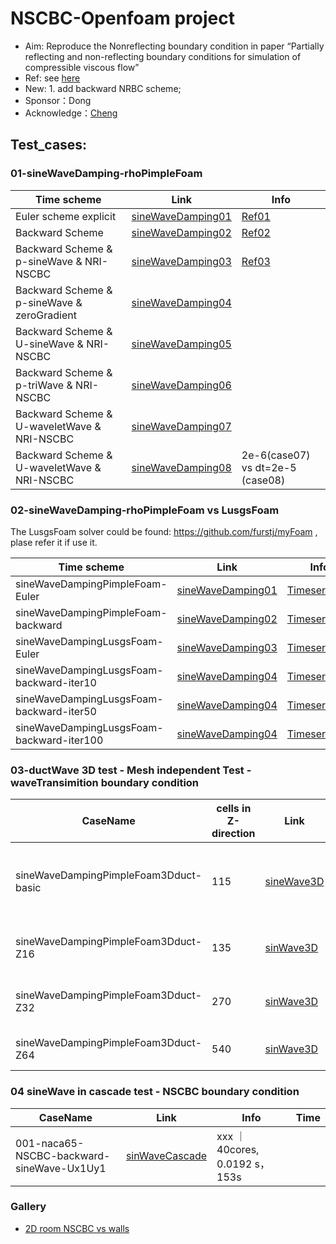 # NSCBC-Openfoam project
- Aim: Reproduce the Nonreflecting boundary condition in paper “Partially reflecting and non-reflecting boundary conditions for simulation of compressible viscous flow”
- Ref: see [here](https://github.com/jiaqiwang969/NSCBC-openfoam/tree/main/ref)
- New: 1. add backward NRBC scheme; 
- Sponsor：Dong
- Acknowledge：[Cheng](https://blog.csdn.net/weixin_39124457/article/details/120152679?spm=1001.2014.3001.5502)

## Test_cases:

### 01-sineWaveDamping-rhoPimpleFoam

| Time scheme           | Link                                                         | Info                                                         |
| --------------------- | ------------------------------------------------------------ | ------------------------------------------------------------ |
| Euler scheme explicit | [sineWaveDamping01](https://github.com/jiaqiwang969/NSCBC-openfoam/blob/main/Workspace/results/EulerSchemeExplicit.gif) | [Ref01](https://www.openfoam.com/documentation/guides/latest/doc/guide-schemes-time-local-euler.html) |
| Backward Scheme       | [sineWaveDamping02](https://github.com/jiaqiwang969/NSCBC-openfoam/blob/main/Workspace/results/BackwardTimeScheme.gif) | [Ref02](https://www.openfoam.com/documentation/guides/latest/doc/guide-schemes-time-backward.html) |
| Backward Scheme & p-sineWave & NRI-NSCBC       | [sineWaveDamping03](https://github.com/jiaqiwang969/NSCBC-openfoam/tree/main/Workspace/run/oldVertified/21-sineWaveDamping-backward-pressureOutletNSCBC-3000hz-temperatureOutletNSCBC-inletOutlet-zeroGradient-setFiled-1/python/21.gif) | [Ref03](https://github.com/jiaqiwang969/NSCBC-openfoam/blob/main/Workspace/projectUserDir/src/temperatureOutletNSCBC/temperatureOutletNSCBCFvPatchField.C) |
| Backward Scheme & p-sineWave & zeroGradient      | [sineWaveDamping04](https://github.com/jiaqiwang969/NSCBC-openfoam/tree/main/Workspace/run/oldVertified/22-sinWave-zerogradient/python/22.gif) |   |
| Backward Scheme & U-sineWave & NRI-NSCBC       | [sineWaveDamping05](https://github.com/jiaqiwang969/NSCBC-openfoam/tree/main/Workspace/run/oldVertified/23-sinWave-3000hz-U-NRINSCBC/python/23.gif) |   |
| Backward Scheme & p-triWave & NRI-NSCBC       | [sineWaveDamping06](https://github.com/jiaqiwang969/NSCBC-openfoam/tree/main/Workspace/run/oldVertified/24-triWave-table-U-NRINSCBC/python/24.gif) |   |
| Backward Scheme & U-waveletWave & NRI-NSCBC       | [sineWaveDamping07](https://github.com/jiaqiwang969/NSCBC-openfoam/tree/main/Workspace/run/oldVertified/31-codeMixed-NRINSCBC-5/python/31.gif) |   |
| Backward Scheme & U-waveletWave & NRI-NSCBC       | [sineWaveDamping08](https://github.com/jiaqiwang969/NSCBC-openfoam/tree/main/Workspace/run/31-codeMixed-NRINSCBC-6/python/31.gif) | 2e-6(case07) vs dt=2e-5 (case08)  |

### 02-sineWaveDamping-rhoPimpleFoam vs LusgsFoam
The LusgsFoam solver could be found: https://github.com/furstj/myFoam , plase refer it if use it.

| Time scheme           | Link                                                         | Info                                                         |  Time                                                         |
| --------------------- | ------------------------------------------------------------ | ------------------------------------------------------------ | ------------------------------------------------------------ |
| sineWaveDampingPimpleFoam-Euler | [sineWaveDamping01](https://github.com/jiaqiwang969/NSCBC-openfoam/blob/main/Workspace/run/sineWaveDampingPimpleFoam-Euler/python/sineWaveDampingPimpleFoam-Euler.gif) | [Timeseries01](https://github.com/jiaqiwang969/NSCBC-openfoam/blob/main/Workspace/run/sineWaveDampingPimpleFoam-Euler/python/U-sineWaveDampingPimpleFoam-Euler.png) |   4cores,142.55 s |
| sineWaveDampingPimpleFoam-backward | [sineWaveDamping02](https://github.com/jiaqiwang969/NSCBC-openfoam/blob/main/Workspace/run/sineWaveDampingPimpleFoam-backward/python/sineWaveDampingPimpleFoam-backward.gif) | [Timeseries02](https://github.com/jiaqiwang969/NSCBC-openfoam/blob/main/Workspace/run/sineWaveDampingPimpleFoam-backward/python/U-sineWaveDampingPimpleFoam-backward.png) | 4cores,153.13 s |
| sineWaveDampingLusgsFoam-Euler | [sineWaveDamping03](https://github.com/jiaqiwang969/NSCBC-openfoam/blob/main/Workspace/run/sineWaveDampingLusgsFoam-Euler/python/sineWaveDampingLusgsFoam-Euler.gif) | [Timeseries03](https://github.com/jiaqiwang969/NSCBC-openfoam/blob/main/Workspace/run/sineWaveDampingLusgsFoam-Euler/python/U-sineWaveDampingLusgsFoam-backward.png) | 4cores,34.11 s |
| sineWaveDampingLusgsFoam-backward-iter10 | [sineWaveDamping04](https://github.com/jiaqiwang969/NSCBC-openfoam/blob/main/Workspace/run/sineWaveDampingLusgsFoam-backward-iter10/python/1.gif) | [Timeseries04](https://github.com/jiaqiwang969/NSCBC-openfoam/blob/main/Workspace/run/sineWaveDampingLusgsFoam-backward-iter10/python/p.jpg) | 4cores,184s |
| sineWaveDampingLusgsFoam-backward-iter50 | [sineWaveDamping04](https://github.com/jiaqiwang969/NSCBC-openfoam/blob/main/Workspace/run/sineWaveDampingLusgsFoam-backward-iter50/python/1.gif) | [Timeseries04](https://github.com/jiaqiwang969/NSCBC-openfoam/blob/main/Workspace/run/sineWaveDampingLusgsFoam-backward-iter50/python/p.jpg) | 4cores,283s |
| sineWaveDampingLusgsFoam-backward-iter100 | [sineWaveDamping04](https://github.com/jiaqiwang969/NSCBC-openfoam/blob/main/Workspace/run/sineWaveDampingLusgsFoam-backward-iter100/python/1.gif) | [Timeseries04](https://github.com/jiaqiwang969/NSCBC-openfoam/blob/main/Workspace/run/sineWaveDampingLusgsFoam-backward-iter100/python/p.jpg) | 4cores,270s (converged) |

### 03-ductWave 3D test - Mesh independent Test - waveTransimition boundary condition 
| CaseName | cells in Z-direction          | Link                                                         | Info                                                         |  Time                                                         |
| ---------------------| --------------------- | ------------------------------------------------------------ | ------------------------------------------------------------ | ------------------------------------------------------------ |
| sineWaveDampingPimpleFoam3Dduct-basic | 115 | [sineWave3D](https://github.com/jiaqiwang969/NSCBC-openfoam/blob/main/Workspace/run/sineWaveDampingPimpleFoam3Dduct/python/duct3d-sinewave-render.gif) | too coarse mesh in z-direction, [sinWave3D-plot-in-space](https://github.com/jiaqiwang969/NSCBC-openfoam/blob/main/Workspace/run/sineWaveDampingPimpleFoam3Dduct/python/1.gif) |  64 cores, 2028 s |
| sineWaveDampingPimpleFoam3Dduct-Z16| 135 |  [sinWave3D](https://github.com/jiaqiwang969/NSCBC-openfoam/blob/main/Workspace/run/sineWaveDampingPimpleFoam3Dduct-fine-Z16/python/11.gif) | no-converaged, [timeSeries](https://github.com/jiaqiwang969/NSCBC-openfoam/blob/main/Workspace/run/sineWaveDampingPimpleFoam3Dduct-fine-Z16/python/p_U.jpg) [space](https://github.com/jiaqiwang969/NSCBC-openfoam/blob/main/Workspace/run/sineWaveDampingPimpleFoam3Dduct-fine-Z16/python/1.gif)|   64cores, 2069 s |
| sineWaveDampingPimpleFoam3Dduct-Z32| 270 | [sinWave3D](https://github.com/jiaqiwang969/NSCBC-openfoam/blob/main/Workspace/run/sineWaveDampingPimpleFoam3Dduct-fine-Z32/python/11.gif) | no-converaged, [timeSeries](https://github.com/jiaqiwang969/NSCBC-openfoam/blob/main/Workspace/run/sineWaveDampingPimpleFoam3Dduct-fine-Z32/python/p_u.jpg) [space](https://github.com/jiaqiwang969/NSCBC-openfoam/blob/main/Workspace/run/sineWaveDampingPimpleFoam3Dduct-fine-Z32/python/1.gif)|   64cores, 4582 s |
| sineWaveDampingPimpleFoam3Dduct-Z64| 540 |  [sinWave3D](https://github.com/jiaqiwang969/NSCBC-openfoam/blob/main/Workspace/run/sineWaveDampingPimpleFoam3Dduct-fine-Z64/python/11.gif) | converaged, [timeSeries](https://github.com/jiaqiwang969/NSCBC-openfoam/blob/main/Workspace/run/sineWaveDampingPimpleFoam3Dduct-fine-Z64/python/p_U.jpg) [space](https://github.com/jiaqiwang969/NSCBC-openfoam/blob/main/Workspace/run/sineWaveDampingPimpleFoam3Dduct-fine-Z64/python/1.gif)|   64cores, 10372 s |

### 04 sineWave in cascade test - NSCBC boundary condition 
| CaseName |  Link                                                         | Info                                                         |  Time                                                         |
| ---------------------| ------------------------------------------------------------ | ------------------------------------------------------------ | ------------------------------------------------------------ |
| 001-naca65-NSCBC-backward-sineWave-Ux1Uy1 |  [sinWaveCascade](https://github.com/jiaqiwang969/NSCBC-openfoam/blob/main/Workspace/run/001-naca65-NSCBC-backward-sineWave-Ux1Uy1/11.gif) | xxx  ｜ 40cores, 0.0192 s， 153s |


### Gallery
- [2D room NSCBC vs walls](https://www.youtube.com/watch?v=f8dbn-7mPXU)

